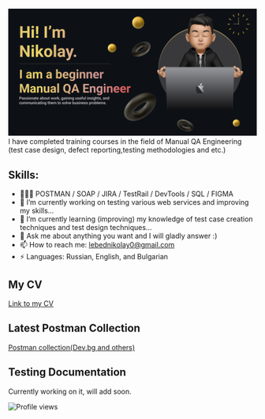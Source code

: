 [<img src='https://github.com/NikolayLebed/NikolayLebed/blob/main/Make%20your%20README%20(1).png'>](https://github.com/NikolayLebed)  
I have completed training courses in the field of Manual QA Engineering (test case design, defect reporting,testing methodologies and etc.) 
## Skills: 
<!-- My:Skills -->
- 🧑🏻‍💻 POSTMAN / SOAP / JIRA / TestRail / DevTools / SQL / FIGMA
- 🔭 I’m currently working on testing various web services and improving my skills...
- 🌱 I’m currently learning (improving) my knowledge of test case creation techniques and test design techniques... 
- 💬 Ask me about anything you want and I will gladly answer :) 
- 📫 How to reach me: lebednikolay0@gmail.com 
- ⚡ Languages: Russian, English, and Bulgarian 


## My CV
<!-- MY:CV -->
[Link to my CV](https://drive.google.com/drive/folders/1SgYT4ekwWNPE5poXSiAgDFvzph_K2_iU?usp=sharing)


## Latest Postman Collection
<!-- POSTMAN:COLLECTION -->
[Postman collection(Dev.bg and others)](https://blue-station-229883.postman.co/workspace/My-Workspace~7de5fe8b-f73c-46bb-86de-9b542e802f40/collection/26307733-576b947d-3973-4253-af73-f3232e51eb0b?action=share&creator=26307733&ctx=documentation)


## Testing Documentation
<!-- TESTING:DOCUMENTATION -->
Currently working on it, will add soon.




![Profile views](https://gpvc.arturio.dev/NikolayLebed)  
